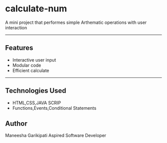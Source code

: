 # calculate-num
A mini project that performes simple Arthematic operations with user interaction

---------------

## Features

- Interactive user input
- Modular code
- Efficient calculate

 ----------------

 ## Technologies Used

 - HTML,CSS,JAVA SCRIP
 - Functions,Events,Conditional Statements


## Author 
Maneesha Garikipati
Aspired Software Developer
